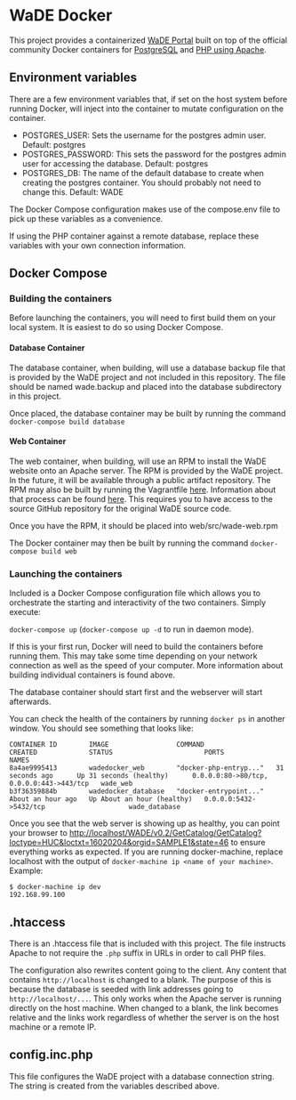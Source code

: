 # WaDE Docker

This project provides a containerized [WaDE Portal](http://wade.westernstateswater.org/)
built on top of the official community Docker containers for [PostgreSQL](https://hub.docker.com/_/postgres/)
and [PHP using Apache](https://hub.docker.com/_/php/).

## Environment variables

There are a few environment variables that, if set on the host system before running
Docker, will inject into the container to mutate configuration on the container.

- POSTGRES_USER: Sets the username for the postgres admin user. Default: postgres
- POSTGRES_PASSWORD: This sets the password for the postgres admin user for accessing the
	database. Default: postgres
- POSTGRES_DB: The name of the default database to create when creating the postgres
	container. You should probably not need to change this. Default: WADE

The Docker Compose configuration makes use of the compose.env file to pick up these
variables as a convenience.

If using the PHP container against a remote database, replace these variables with
your own connection information.

## Docker Compose

### Building the containers

Before launching the containers, you will need to first build them on your local
system. It is easiest to do so using Docker Compose.

#### __Database Container__

The database container, when building, will use a database backup file that is provided
by the WaDE project and not included in this repository. The file should be named
wade.backup and placed into the database subdirectory in this project.

Once placed, the database container may be built by running the command
`docker-compose build database`

#### __Web Container__

The web container, when building, will use an RPM to install the WaDE website
onto an Apache server. The RPM is provided by the WaDE project. In the future, it
will be available through a public artifact repository. The RPM may also be built
by running the Vagrantfile [here](https://github.com/USGS-CIDA/WUDS_WaDE_OVERLAY/blob/master/rpm_build/Vagrantfile).
Information about that process can be found [here](https://github.com/USGS-CIDA/WUDS_WaDE_OVERLAY#vagrantfile). This requires
you to have access to the source GitHub repository for the original WaDE source code.

Once you have the RPM, it should be placed into web/src/wade-web.rpm

The Docker container may then be built by running the command `docker-compose build web`

### Launching the containers

Included is a Docker Compose configuration file which allows you to orchestrate
the starting and interactivity of the two containers. Simply execute:

`docker-compose up` (`docker-compose up -d` to run in daemon mode).

If this is your first run, Docker will need to build the containers before running them.
This may take some time depending on your network connection as well as the speed
of your computer. More information about building individual containers is found above.

The database container should start first and the webserver will start afterwards.

You can check the health of the containers by running `docker ps` in another window.
You should see something that looks like:

```
CONTAINER ID        IMAGE                 COMMAND                  CREATED             STATUS                       PORTS                                      NAMES
8a4ae9995413        wadedocker_web        "docker-php-entryp..."   31 seconds ago      Up 31 seconds (healthy)      0.0.0.0:80->80/tcp, 0.0.0.0:443->443/tcp   wade_web
b3f36359884b        wadedocker_database   "docker-entrypoint..."   About an hour ago   Up About an hour (healthy)   0.0.0.0:5432->5432/tcp                     wade_database
```

Once you see that the web server is showing up as healthy, you can point your browser
to [http://localhost/WADE/v0.2/GetCatalog/GetCatalog?loctype=HUC&loctxt=16020204&orgid=SAMPLE1&state=46](http://localhost/WADE/v0.2/GetCatalog/GetCatalog?loctype=HUC&loctxt=16020204&orgid=SAMPLE1&state=46)
to ensure everything works as expected. If you are running docker-machine, replace
localhost with the output of `docker-machine ip <name of your machine>`. Example:

```
$ docker-machine ip dev
192.168.99.100
```

## .htaccess

There is an .htaccess file that is included with this project. The file instructs
Apache to not require the `.php` suffix in URLs in order to call PHP files.

The configuration also rewrites content going to the client. Any content that
contains `http://localhost` is changed to a blank. The purpose of this is because
the database is seeded with link addresses going to `http://localhost/...`. This
only works when the Apache server is running directly on the host machine. When
changed to a blank, the link becomes relative and the links work regardless of
whether the server is on the host machine or a remote IP.

## config.inc.php

This file configures the WaDE project with a database connection string. The string
is created from the variables described above.
